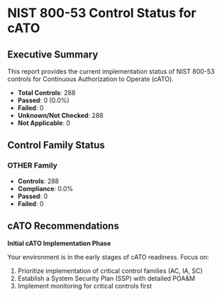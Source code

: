 # NIST 800-53 Control Status for cATO

## Executive Summary

This report provides the current implementation status of NIST 800-53 controls for Continuous Authorization to Operate (cATO).

* **Total Controls**: 288
* **Passed**: 0 (0.0%)
* **Failed**: 0
* **Unknown/Not Checked**: 288
* **Not Applicable**: 0

## Control Family Status

### OTHER Family

* **Controls**: 288
* **Compliance**: 0.0%
* **Passed**: 0
* **Failed**: 0

## cATO Recommendations

**Initial cATO Implementation Phase**

Your environment is in the early stages of cATO readiness. Focus on:

1. Prioritize implementation of critical control families (AC, IA, SC)
2. Establish a System Security Plan (SSP) with detailed POA&M
3. Implement monitoring for critical controls first
